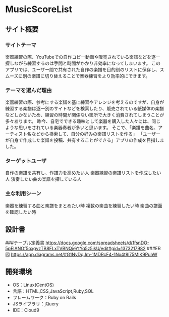 # MusicScoreList

## サイト概要
### サイトテーマ
楽器練習の際、YouTubeでの自作コピー動画や販売されている楽譜などを逐一探しながら練習するのは手間と時間がかかり非効率になってしまいます。
このアプリでは、ユーザー間で共有された自作の楽譜を目的別のリストに保存し、スムーズに別の楽譜に切り替えることで楽器練習をより効率的にできます。

### テーマを選んだ理由
楽器練習の際、参考にする楽譜を基に練習やアレンジを考えるのですが、自身が練習する楽譜は逐一別のサイトなどを検索したり、販売されている紙媒体の楽譜などしかないため、練習の時間が関係ない箇所で大きく消費されてしまうことが多々あります。
昨今、自宅でできる趣味として楽器を購入した人々には、同じような思いをされている楽器奏者が多いと思います。
そこで、「楽譜を曲名、アーティスト名などから検索して、自分の好みの楽譜リストを作る」
「ユーザーが自身で作成した楽譜を投稿、共有することができる」アプリの作成を目指しました。

### ターゲットユーザ
自作の楽譜を共有し、作譜力を高めたい人
楽器練習の楽譜リストを作成したい人
演奏したい曲の楽譜を探している人

### 主な利用シーン
楽器を練習する曲と楽譜をまとめたい時
複数の楽曲を練習したい時
楽曲の譜面を確認したい時

## 設計書
###テーブル定義書
https://docs.google.com/spreadsheets/d/1fsnDO-5pEIANOf5oxgvzTB8FLxTVBNQieYtYq5z5ikU/edit#gid=1373217982
###ER図
https://app.diagrams.net/#G1NyDqJm-1MDRcF4-1Nx4t8l75MlK9PuhW

## 開発環境
- OS：Linux(CentOS)
- 言語：HTML,CSS,JavaScript,Ruby,SQL
- フレームワーク：Ruby on Rails
- JSライブラリ：jQuery
- IDE：Cloud9
